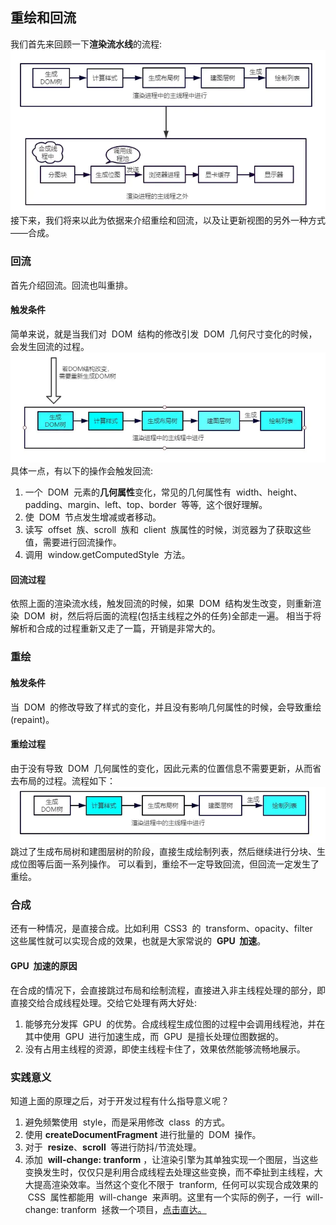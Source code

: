 ## 重绘和回流

我们首先来回顾一下**渲染流水线**的流程:
![](images/回流重绘.png)
接下来，我们将来以此为依据来介绍重绘和回流，以及让更新视图的另外一种方式——合成。

### 回流

首先介绍回流。回流也叫重排。

#### 触发条件

简单来说，就是当我们对  DOM  结构的修改引发  DOM  几何尺寸变化的时候，会发生回流的过程。
![](images/回流.png)
具体一点，有以下的操作会触发回流:

1. 一个  DOM  元素的**几何属性**变化，常见的几何属性有  width、height、padding、margin、left、top、border  等等,  这个很好理解。
2. 使  DOM  节点发生增减或者移动。
3. 读写  offset  族、scroll  族和  client  族属性的时候，浏览器为了获取这些值，需要进行回流操作。
4. 调用  window.getComputedStyle  方法。

#### 回流过程

依照上面的渲染流水线，触发回流的时候，如果  DOM  结构发生改变，则重新渲染  DOM  树，然后将后面的流程(包括主线程之外的任务)全部走一遍。
相当于将解析和合成的过程重新又走了一篇，开销是非常大的。

### 重绘

#### 触发条件

当  DOM  的修改导致了样式的变化，并且没有影响几何属性的时候，会导致重绘(repaint)。

#### 重绘过程

由于没有导致  DOM  几何属性的变化，因此元素的位置信息不需要更新，从而省去布局的过程。流程如下：
![](images/重绘.png)
跳过了生成布局树和建图层树的阶段，直接生成绘制列表，然后继续进行分块、生成位图等后面一系列操作。
可以看到，重绘不一定导致回流，但回流一定发生了重绘。

### 合成

还有一种情况，是直接合成。比如利用  CSS3  的  transform、opacity、filter  这些属性就可以实现合成的效果，也就是大家常说的  **GPU  加速**。

#### GPU  加速的原因

在合成的情况下，会直接跳过布局和绘制流程，直接进入非主线程处理的部分，即直接交给合成线程处理。交给它处理有两大好处:

1. 能够充分发挥  GPU  的优势。合成线程生成位图的过程中会调用线程池，并在其中使用  GPU  进行加速生成，而  GPU  是擅长处理位图数据的。
2. 没有占用主线程的资源，即使主线程卡住了，效果依然能够流畅地展示。

### 实践意义

知道上面的原理之后，对于开发过程有什么指导意义呢？

1. 避免频繁使用  style，而是采用修改  class  的方式。
2. 使用 **createDocumentFragment** 进行批量的  DOM  操作。
3. 对于  **resize**、**scroll**  等进行防抖/节流处理。
4. 添加  **will-change: tranform** ，让渲染引擎为其单独实现一个图层，当这些变换发生时，仅仅只是利用合成线程去处理这些变换，而不牵扯到主线程，大大提高渲染效率。当然这个变化不限于  tranform,  任何可以实现合成效果的  CSS  属性都能用  will-change  来声明。这里有一个实际的例子，一行  will-change: tranform  拯救一个项目，[点击直达。](https://juejin.im/post/5da52531518825094e373372)
